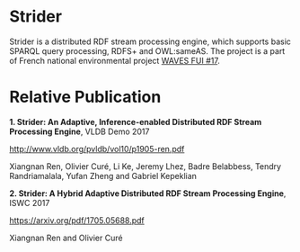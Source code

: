 # Strider

Strider is a distributed RDF stream processing engine, which supports basic SPARQL query processing, RDFS+ and OWL:sameAS. The project is a part of French national environmental project [WAVES FUI #17](http://www.waves-rsp.org).

# Relative Publication

**1. Strider: An Adaptive, Inference-enabled Distributed RDF Stream Processing Engine**, VLDB Demo 2017

http://www.vldb.org/pvldb/vol10/p1905-ren.pdf

Xiangnan Ren, Olivier Curé, Li Ke, Jeremy Lhez, Badre Belabbess, Tendry Randriamalala, Yufan Zheng and Gabriel Kepeklian

**2. Strider: A Hybrid Adaptive Distributed RDF Stream Processing Engine**, ISWC 2017

https://arxiv.org/pdf/1705.05688.pdf

Xiangnan Ren and Olivier Curé
